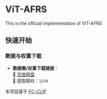 # ViT-AFRS
This is the official implementation of ViT-AFRS

## 快速开始

### 数据与权重下载
- **数据集/权重下载链接**：  
  🔗 [百度网盘](https://pan.baidu.com/s/1dfb-sGhjUlBRqJLcuD67fg)  
  🔑 提取密码：`1234`

本项目基于 [FC-CLIP](https://github.com/xxx/FC-CLIP) 
